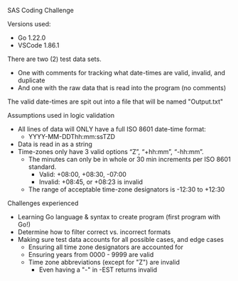 SAS Coding Challenge

Versions used:
- Go 1.22.0
- VSCode 1.86.1



There are two (2) test data sets.
- One with comments for tracking what date-times are valid, invalid, and duplicate
- And one with the raw data that is read into the program (no comments) 

The valid date-times are spit out into a file that will be named "Output.txt"



Assumptions used in logic validation
- All lines of data will ONLY have a full ISO 8601 date-time format:     
    - YYYY-MM-DDThh:mm:ssTZD
- Data is read in as a string
- Time-zones only have 3 valid options “Z”, “+hh:mm”, “-hh:mm”. 
    - The minutes can only be in whole or 30 min increments per ISO 8601 standard. 
        - Valid: +08:00, +08:30, -07:00
        - Invalid: +08:45, or +08:23 is invalid
    - The range of acceptable time-zone designators is -12:30 to +12:30



Challenges experienced
- Learning Go language & syntax to create program (first program with Go!)
- Determine how to filter correct vs. incorrect formats
- Making sure test data accounts for all possible cases, and edge cases
    - Ensuring all time zone designators are accounted for
    - Ensuring years from 0000 - 9999 are valid
    - Time zone abbreviations (except for "Z") are invalid
        - Even having a "-" in -EST returns invalid



